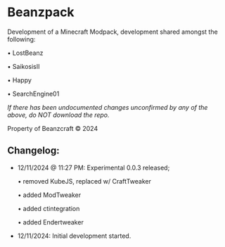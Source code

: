 # Beanzpack
Development of a Minecraft Modpack, development shared amongst the following:

• LostBeanz

• SaikosisII

• Happy

• SearchEngine01


*If there has been undocumented changes unconfirmed by any of the above, do NOT download the repo.*

Property of Beanzcraft © 2024

Changelog:
--------------
  -  12/11/2024 @ 11:27 PM: Experimental 0.0.3 released;

      • removed KubeJS, replaced w/ CraftTweaker
     
      • added ModTweaker
     
      • added ctintegration
     
      • added Endertweaker
     
  -  12/11/2024: Initial development started.
